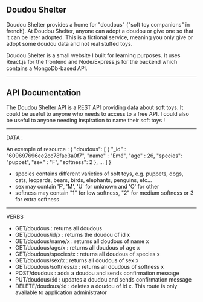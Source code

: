 Doudou Shelter
----------------

Doudou Shelter provides a home for "doudous" ("soft toy companions" in french).
At Doudou Shelter, anyone can adopt a doudou or give one so that it can be later adopted.
This is a fictional service, meaning you only give or adopt some doudou data and not real stuffed toys.

Doudou Shelter is a small website I built for learning purposes.
It uses React.js for the frontend and Node/Express.js for the backend which contains a MongoDb-based API.

---------------------
API Documentation
---------------------

The Doudou Shelter API is a REST API providing data about soft toys.
It could be useful to anyone who needs to access to a free API.
I could also be useful to anyone needing inspiration to name their soft toys !

-----------------------
DATA :

An exemple of resource :
{ "doudous": [
   {    "_id" : "609697696ee2cc78fae3a0f7",
        "name" :  "Emé", 
        "age" : 26,
        "species": "puppet",
        "sex" : "F",
        "softness": 2
    },
    ...
  ]
}

- species contains different varieties of soft toys, e.g. puppets, dogs, cats, leopards, bears, birds, elephants, penguins, etc...
- sex may contain 'F', 'M', 'U' for unknown and 'O' for other
- softness may contain "1" for low softness, "2" for medium softness or 3 for extra softness

---------------------
VERBS

- GET/doudous : returns all doudous
- GET/doudous/id/x : returns the doudou of id x
- GET/doudous/name/x : returns all doudous of name x
- GET/doudous/age/x : returns all doudous of age x
- GET/doudous/species/x : returns all doudous of species x
- GET/doudous/sex/x : returns all doudous of sex x
- GET/doudous/softness/x : returns all doudous of softness x
- POST/doudous : adds a doudou and sends confirmation message
- PUT/doudous/:id : updates a doudou and sends confirmation message
- DELETE/doudous/:id : deletes a doudou of id x. This route is only available to application administrator
